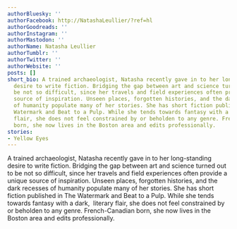 ```yaml
---
authorBluesky: ''
authorFacebook: http://NatashaLeullier/?ref=hl
authorGoodreads: ''
authorInstagram: ''
authorMastodon: ''
authorName: Natasha Leullier
authorTumblr: ''
authorTwitter: ''
authorWebsite: ''
posts: []
short_bio: A trained archaeologist, Natasha recently gave in to her long-standing
  desire to write fiction. Bridging the gap between art and science turned out to
  be not so difficult, since her travels and field experiences often provide a unique
  source of inspiration. Unseen places, forgotten histories, and the dark recesses
  of humanity populate many of her stories. She has short fiction published in The
  Watermark and Beat to a Pulp. While she tends towards fantasy with a dark, literary
  flair, she does not feel constrained by or beholden to any genre. French-Canadian
  born, she now lives in the Boston area and edits professionally.
stories:
- Yellow Eyes
---
```


A trained archaeologist, Natasha recently gave in to her long-standing desire to write fiction. Bridging the gap between art and science turned out to be not so difficult, since her travels and field experiences often provide a unique source of inspiration. Unseen places, forgotten histories, and the dark recesses of humanity populate many of her stories. She has short fiction published in The Watermark and Beat to a Pulp. While she tends towards fantasy with a dark,  literary flair, she does not feel constrained by or beholden to any genre. French-Canadian born, she now lives in the Boston area and edits professionally.